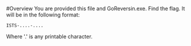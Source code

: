 #Overview
You are provided this file and GoReversin.exe.  Find the flag.  It will be in the following format:

    ISTS-....-....

Where '.' is any printable character.
